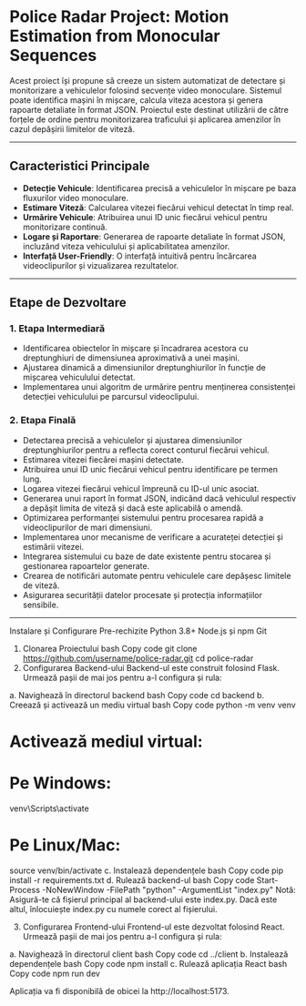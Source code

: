 # Police Radar Project: Motion Estimation from Monocular Sequences

Acest proiect își propune să creeze un sistem automatizat de detectare și monitorizare a vehiculelor folosind secvențe video monoculare. Sistemul poate identifica mașini în mișcare, calcula viteza acestora și genera rapoarte detaliate în format JSON. Proiectul este destinat utilizării de către forțele de ordine pentru monitorizarea traficului și aplicarea amenzilor în cazul depășirii limitelor de viteză.

---

## Caracteristici Principale

-   **Detecție Vehicule**: Identificarea precisă a vehiculelor în mișcare pe baza fluxurilor video monoculare.
-   **Estimare Viteză**: Calcularea vitezei fiecărui vehicul detectat în timp real.
-   **Urmărire Vehicule**: Atribuirea unui ID unic fiecărui vehicul pentru monitorizare continuă.
-   **Logare și Raportare**: Generarea de rapoarte detaliate în format JSON, incluzând viteza vehiculului și aplicabilitatea amenzilor.
-   **Interfață User-Friendly**: O interfață intuitivă pentru încărcarea videoclipurilor și vizualizarea rezultatelor.

---

## Etape de Dezvoltare

### 1. Etapa Intermediară

-   Identificarea obiectelor în mișcare și încadrarea acestora cu dreptunghiuri de dimensiunea aproximativă a unei mașini.
-   Ajustarea dinamică a dimensiunilor dreptunghiurilor în funcție de mișcarea vehiculului detectat.
-   Implementarea unui algoritm de urmărire pentru menținerea consistenței detecției vehiculului pe parcursul videoclipului.

### 2. Etapa Finală

-   Detectarea precisă a vehiculelor și ajustarea dimensiunilor dreptunghiurilor pentru a reflecta corect conturul fiecărui vehicul.
-   Estimarea vitezei fiecărei mașini detectate.
-   Atribuirea unui ID unic fiecărui vehicul pentru identificare pe termen lung.
-   Logarea vitezei fiecărui vehicul împreună cu ID-ul unic asociat.
-   Generarea unui raport în format JSON, indicând dacă vehiculul respectiv a depășit limita de viteză și dacă este aplicabilă o amendă.
-   Optimizarea performanței sistemului pentru procesarea rapidă a videoclipurilor de mari dimensiuni.
-   Implementarea unor mecanisme de verificare a acurateței detecției și estimării vitezei.
-   Integrarea sistemului cu baze de date existente pentru stocarea și gestionarea rapoartelor generate.
-   Crearea de notificări automate pentru vehiculele care depășesc limitele de viteză.
-   Asigurarea securității datelor procesate și protecția informațiilor sensibile.

---

Instalare și Configurare
Pre-rechizite
Python 3.8+
Node.js și npm
Git

1. Clonarea Proiectului
   bash
   Copy code
   git clone https://github.com/username/police-radar.git
   cd police-radar
2. Configurarea Backend-ului
   Backend-ul este construit folosind Flask. Urmează pașii de mai jos pentru a-l configura și rula:

a. Navighează în directorul backend
bash
Copy code
cd backend
b. Creează și activează un mediu virtual
bash
Copy code
python -m venv venv

# Activează mediul virtual:

# Pe Windows:

venv\Scripts\activate

# Pe Linux/Mac:

source venv/bin/activate
c. Instalează dependențele
bash
Copy code
pip install -r requirements.txt
d. Rulează backend-ul
bash
Copy code
Start-Process -NoNewWindow -FilePath "python" -ArgumentList "index.py"
Notă: Asigură-te că fișierul principal al backend-ului este index.py. Dacă este altul, înlocuiește index.py cu numele corect al fișierului.

3. Configurarea Frontend-ului
   Frontend-ul este dezvoltat folosind React. Urmează pașii de mai jos pentru a-l configura și rula:

a. Navighează în directorul client
bash
Copy code
cd ../client
b. Instalează dependențele
bash
Copy code
npm install
c. Rulează aplicația React
bash
Copy code
npm run dev

Aplicația va fi disponibilă de obicei la http://localhost:5173.
